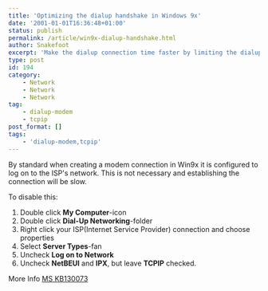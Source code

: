 ```yaml
---
title: 'Optimizing the dialup handshake in Windows 9x'
date: '2001-01-01T16:36:48+01:00'
status: publish
permalink: /article/win9x-dialup-handshake.html
author: Snakefoot
excerpt: 'Make the dialup connection time faster by limiting the dialup protocols to only TCPIP.'
type: post
id: 194
category:
    - Network
    - Network
    - Network
tag:
    - dialup-modem
    - tcpip
post_format: []
tags:
    - 'dialup-modem,tcpip'
---
```

By standard when creating a modem connection in Win9x it is configured to log on to the ISP's network. This is not necessary and establishing the connection will be slow.  
  
 To disable this:

1. Double click **My Computer**-icon
2. Double click **Dial-Up Networking**-folder
3. Right click your ISP(Internet Service Provider) connection and choose properties
4. Select **Server Types**-fan
5. Uncheck **Log on to Network**
6. Uncheck **NetBEUI** and **IPX**, but leave **TCPIP** checked.
 
 More Info [MS KB130073](http://support.microsoft.com/kb/130073 "How to Decrease Logon Time to Internet Providers [Q130073]")  